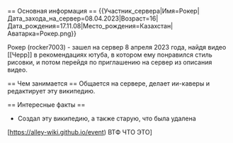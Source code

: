 == Основная информация ==
{{Участник_сервера|Имя=Рокер|Дата_захода_на_сервер=08.04.2023|Возраст=16|Дата_рождения=17.11.08|Место_рождения=Казахстан|Аватарка=Рокер.png}}

Рокер (rocker7003) - зашел на сервер 8 апреля 2023 года, найдя видео [[Черр]] в рекомендациях ютуба, в котором ему понравился стиль рисовки, и потом перейдя по приглашению на сервер из описания видео.

== Чем занимается ==
Общается на сервере, делает ии-каверы и редактирует эту википедию.

== Интересные факты ==

* Создал эту википедию, а также старую, что была удалена
 

[https://alley-wiki.github.io/event) ВТФ ЧТО ЭТО]